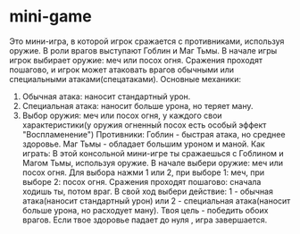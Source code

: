 # mini-game
Это мини-игра, в которой игрок сражается с противниками, используя оружие.
В роли врагов выступают Гоблин и Маг Тьмы. В начале игры игрок выбирает оружие: меч или посох огня.
Сражения проходят пошагово, и игрок может атаковать врагов обычными или специальными атаками(спецатаками).
Основные механики:
1. Обычная атака: наносит стандартный урон.
2. Специальная атака: наносит больше урона, но теряет ману.
3. Выбор оружия: меч или посох огня, у каждого свои характеристики(у оружия огненный посох есть особый эффект "Воспламенение")
Противники:
Гоблин - быстрая атака, но среднее здоровье.
Маг Тьмы - обладает большим уроном и маной.
Как играть:
В этой консольной мини-игре ты сражаешься с Гоблином и Магом Тьмы, используя оружие. В начале выбери оружие: меч или посох огня.
Для выбора нажми 1 или 2, при выборе 1: меч, при выборе 2: посох огня.
Сражения проходят пошагово: сначала ходишь ты, потом враг. В свой ход выбери действие: 1 - обычная атака(наносит стандартный урон)
или 2 - специальная атака(наносит больше урона, но расходует ману). Твоя цель - победить обоих врагов. Если твое здоровье падает 
до нуля , игра завершается.
